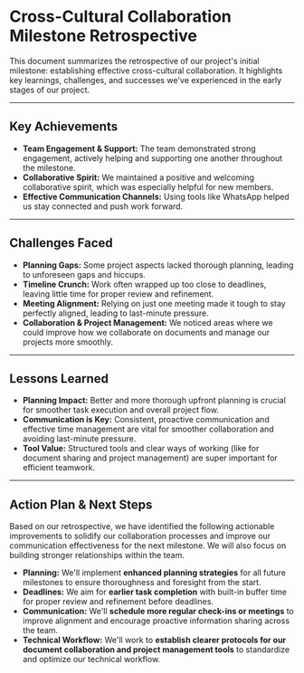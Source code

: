 <!-- this template is for inspiration, feel free to change it however you like! -->

# Cross-Cultural Collaboration Milestone Retrospective

This document summarizes the retrospective of our project's initial milestone:
establishing effective cross-cultural collaboration. It highlights key learnings,
 challenges, and successes we've experienced in the early stages of our project.

---

## Key Achievements

* **Team Engagement & Support:** The team demonstrated strong engagement,
  actively helping and supporting one another throughout the milestone.
* **Collaborative Spirit:** We maintained a positive and welcoming collaborative
  spirit, which was especially helpful for new members.
* **Effective Communication Channels:** Using tools like WhatsApp helped us stay
  connected and push work forward.

---

## Challenges Faced

* **Planning Gaps:** Some project aspects lacked thorough planning, leading to
  unforeseen gaps and hiccups.
* **Timeline Crunch:** Work often wrapped up too close to deadlines, leaving
  little time for proper review and refinement.
* **Meeting Alignment:** Relying on just one meeting made it tough to stay
  perfectly aligned, leading to last-minute pressure.
* **Collaboration & Project Management:** We noticed areas where we could
  improve how we collaborate on documents and manage our projects more smoothly.

---

## Lessons Learned

* **Planning Impact:** Better and more thorough upfront planning is crucial for
  smoother task execution and overall project flow.
* **Communication is Key:** Consistent, proactive communication and effective
  time management are vital for smoother collaboration and avoiding last-minute pressure.
* **Tool Value:** Structured tools and clear ways of working (like for document
  sharing and project management) are super important for efficient teamwork.

---

## Action Plan & Next Steps

Based on our retrospective, we have identified the following actionable
improvements to solidify our collaboration processes and improve our
communication effectiveness for the next milestone. We will also focus on
building stronger relationships within the team.

* **Planning:** We'll implement **enhanced planning strategies** for all future
  milestones to ensure thoroughness and foresight from the start.
* **Deadlines:** We aim for **earlier task completion** with built-in buffer
  time for proper review and refinement before deadlines.
* **Communication:** We'll **schedule more regular check-ins or meetings** to
  improve alignment and encourage proactive information sharing across the team.
* **Technical Workflow:** We'll work to **establish clearer protocols for our
  document collaboration and project management tools** to standardize and
  optimize our technical workflow.
